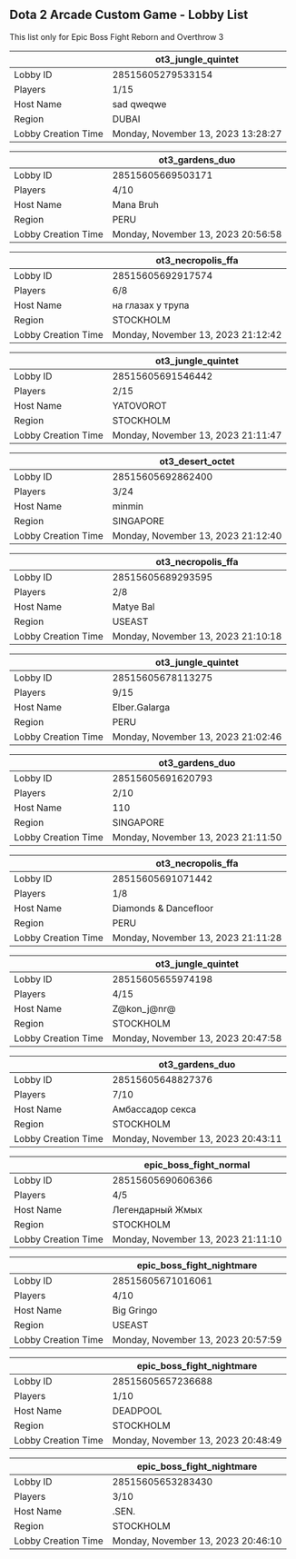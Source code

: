 ## Dota 2 Arcade Custom Game - Lobby List

This list only for Epic Boss Fight Reborn and Overthrow 3

|  | ot3_jungle_quintet |
| ------ | ------ |
| Lobby ID | 28515605279533154 |
| Players | 1/15 |
| Host Name | sad qweqwe |
| Region | DUBAI |
| Lobby Creation Time | Monday, November 13, 2023 13:28:27 |


|  | ot3_gardens_duo |
| ------ | ------ |
| Lobby ID | 28515605669503171 |
| Players | 4/10 |
| Host Name | Mana Bruh |
| Region | PERU |
| Lobby Creation Time | Monday, November 13, 2023 20:56:58 |


|  | ot3_necropolis_ffa |
| ------ | ------ |
| Lobby ID | 28515605692917574 |
| Players | 6/8 |
| Host Name | на глазах у трупа |
| Region | STOCKHOLM |
| Lobby Creation Time | Monday, November 13, 2023 21:12:42 |


|  | ot3_jungle_quintet |
| ------ | ------ |
| Lobby ID | 28515605691546442 |
| Players | 2/15 |
| Host Name | YATOVOROT |
| Region | STOCKHOLM |
| Lobby Creation Time | Monday, November 13, 2023 21:11:47 |


|  | ot3_desert_octet |
| ------ | ------ |
| Lobby ID | 28515605692862400 |
| Players | 3/24 |
| Host Name | minmin |
| Region | SINGAPORE |
| Lobby Creation Time | Monday, November 13, 2023 21:12:40 |


|  | ot3_necropolis_ffa |
| ------ | ------ |
| Lobby ID | 28515605689293595 |
| Players | 2/8 |
| Host Name | Matye Bal |
| Region | USEAST |
| Lobby Creation Time | Monday, November 13, 2023 21:10:18 |


|  | ot3_jungle_quintet |
| ------ | ------ |
| Lobby ID | 28515605678113275 |
| Players | 9/15 |
| Host Name | Elber.Galarga |
| Region | PERU |
| Lobby Creation Time | Monday, November 13, 2023 21:02:46 |


|  | ot3_gardens_duo |
| ------ | ------ |
| Lobby ID | 28515605691620793 |
| Players | 2/10 |
| Host Name | 110 |
| Region | SINGAPORE |
| Lobby Creation Time | Monday, November 13, 2023 21:11:50 |


|  | ot3_necropolis_ffa |
| ------ | ------ |
| Lobby ID | 28515605691071442 |
| Players | 1/8 |
| Host Name | Diamonds & Dancefloor |
| Region | PERU |
| Lobby Creation Time | Monday, November 13, 2023 21:11:28 |


|  | ot3_jungle_quintet |
| ------ | ------ |
| Lobby ID | 28515605655974198 |
| Players | 4/15 |
| Host Name | Z@kon_j@nr@ |
| Region | STOCKHOLM |
| Lobby Creation Time | Monday, November 13, 2023 20:47:58 |


|  | ot3_gardens_duo |
| ------ | ------ |
| Lobby ID | 28515605648827376 |
| Players | 7/10 |
| Host Name | Амбассадор секса |
| Region | STOCKHOLM |
| Lobby Creation Time | Monday, November 13, 2023 20:43:11 |


|  | epic_boss_fight_normal |
| ------ | ------ |
| Lobby ID | 28515605690606366 |
| Players | 4/5 |
| Host Name | Легендарный Жмых |
| Region | STOCKHOLM |
| Lobby Creation Time | Monday, November 13, 2023 21:11:10 |


|  | epic_boss_fight_nightmare |
| ------ | ------ |
| Lobby ID | 28515605671016061 |
| Players | 4/10 |
| Host Name | Big Gringo |
| Region | USEAST |
| Lobby Creation Time | Monday, November 13, 2023 20:57:59 |


|  | epic_boss_fight_nightmare |
| ------ | ------ |
| Lobby ID | 28515605657236688 |
| Players | 1/10 |
| Host Name | DEADPOOL |
| Region | STOCKHOLM |
| Lobby Creation Time | Monday, November 13, 2023 20:48:49 |


|  | epic_boss_fight_nightmare |
| ------ | ------ |
| Lobby ID | 28515605653283430 |
| Players | 3/10 |
| Host Name | .SEN. |
| Region | STOCKHOLM |
| Lobby Creation Time | Monday, November 13, 2023 20:46:10 |


